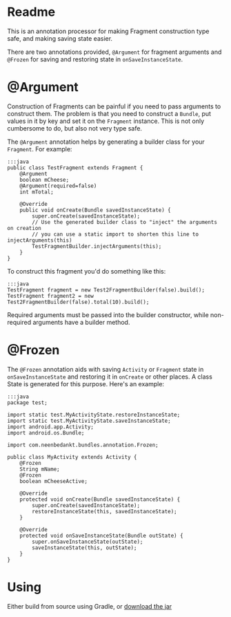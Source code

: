 # Readme

This is an annotation processor for making Fragment construction type safe, and making saving state easier.

There are two annotations provided, `@Argument` for fragment arguments and `@Frozen` for saving and restoring state in `onSaveInstanceState`.

# @Argument
Construction of Fragments can be painful if you need to pass arguments to construct them. The problem is that you need to construct a `Bundle`,
put values in it by key and set it on the `Fragment` instance. This is not only cumbersome to do, but also not very type safe.

The `@Argument` annotation helps by generating a builder class for your `Fragment`. For example:

    :::java
    public class TestFragment extends Fragment {
        @Argument
        boolean mCheese;
        @Argument(required=false)
        int mTotal;
        
        @Override
        public void onCreate(Bundle savedInstanceState) {
            super.onCreate(savedInstanceState);        
            // Use the generated builder class to "inject" the arguments on creation
            // you can use a static import to shorten this line to injectArguments(this)
            TestFragmentBuilder.injectArguments(this);
        }
    }
    
To construct this fragment you'd do something like this:

    :::java
    TestFragment fragment = new Test2FragmentBuilder(false).build();
    TestFragment fragment2 = new Test2FragmentBuilder(false).total(10).build();

Required arguments must be passed into the builder constructor, while non-required arguments have a builder method.

# @Frozen
The `@Frozen` annotation aids with saving `Activity` or `Fragment` state in `onSaveInstanceState` and restoring it in `onCreate` or other places.
A class <YourActivityName>State is generated for this purpose. Here's an example:

    :::java
    package test;

    import static test.MyActivityState.restoreInstanceState;
    import static test.MyActivityState.saveInstanceState;
    import android.app.Activity;
    import android.os.Bundle;

    import com.neenbedankt.bundles.annotation.Frozen;

    public class MyActivity extends Activity {
        @Frozen
        String mName;
        @Frozen
        boolean mCheeseActive;

        @Override
        protected void onCreate(Bundle savedInstanceState) {
            super.onCreate(savedInstanceState);
            restoreInstanceState(this, savedInstanceState);
        }

        @Override
        protected void onSaveInstanceState(Bundle outState) {
            super.onSaveInstanceState(outState);
            saveInstanceState(this, outState);
        }
    }
    
# Using
Either build from source using Gradle, or [download the jar][1]

[1]: https://bitbucket.org/hvisser/bundles/download 